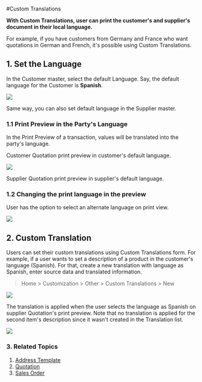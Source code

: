 <!-- add-breadcrumbs -->
#Custom Translations

**With Custom Translations, user can print the customer's and supplier's document in their local language.**

For example, if you have customers from Germany and France who want quotations in German and French, it's possible using Custom Translations.

## 1. Set the Language

In the Customer master, select the default Language. Say, the default language for the Customer is **Spanish**.

<img src="{{docs_base_url}}/v13/assets/img/setup/multilingual_print_format/set_customer_default_lang.png" class="screenshot">

Same way, you can also set default language in the Supplier master.

### 1.1 Print Preview in the Party's Language

In the Print Preview of a transaction, values will be translated into the party's language.

Customer Quotation print preview in customer's default language.

<img src="{{docs_base_url}}/v13/assets/img/setup/multilingual_print_format/customer_quotation.png" class="screenshot">

Supplier Quotation print preview in supplier's default language.

### 1.2 Changing the print language in the preview

User has the option to select an alternate language on print view.

<img src="{{docs_base_url}}/v13/assets/img/setup/multilingual_print_format/alternate_language.png" class="screenshot">

## 2. Custom Translation

Users can set their custom translations using Custom Translations form. For example, if a user wants to set a description of a product in the customer's language (Spanish). For that, create a new translation with language as Spanish, enter source data and translated information.

> Home > Customization > Other > Custom Translations > New

<img src="{{docs_base_url}}/v13/assets/img/setup/multilingual_print_format/translation.png" class="screenshot">

The translation is applied when the user selects the language as Spanish on supplier Quotation's print preview. Note that no translation is applied for the second item's description since it wasn't created in the Translation list.

<img src="{{docs_base_url}}/v13/assets/img/setup/multilingual_print_format/custom_translation.png" class="screenshot">

### 3. Related Topics
1. [Address Template](/docs/v13/user/manual/en/setting-up/print/address-template)
1. [Quotation](/docs/v13/user/manual/en/selling/quotation)
1. [Sales Order](/docs/v13/user/manual/en/selling/sales-order)
